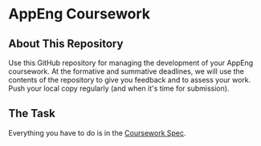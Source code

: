 # AppEng Coursework

## About This Repository
Use this GitHub repository for managing the development of your AppEng coursework.
At the formative and summative deadlines, we will use the contents of the repository to give you feedback and to assess your work.
Push your local copy regularly (and when it's time for submission).

## The Task
Everything you have to do is in the [Coursework Spec](https://docs.google.com/document/d/1KNq3Px8Tb8jbYcLfJLNOJRX8RtqPapvV4_B6vzDoJCc).
